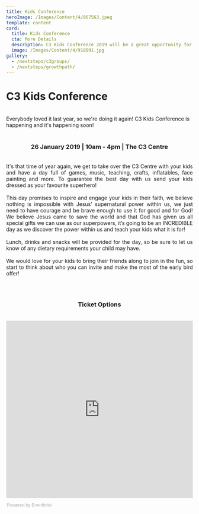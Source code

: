 ```yaml
---
title: Kids Conference
heroImage: /Images/Content/4/867563.jpeg
template: content
card:
  title: Kids Conference
  cta: More Details
  description: C3 Kids Conference 2019 will be a great opportunity for kids from Reception to Year 6 to reach new heights of faith and worship!
  image: /Images/Content/4/918591.jpg
gallery:
  - /nextsteps/c3groups/
  - /nextsteps/growthpath/
---
```


<h1>
C3 Kids Conference</h1>
<br />
Everybody loved it last year, so&nbsp;we&#39;re doing it again!&nbsp;C3 Kids Conference is happening and it&#39;s happening soon!<br />
&nbsp;
<h3 style="text-align: center;">
26 January 2019 | 10am - 4pm | The C3 Centre</h3>

<div style="text-align: justify;">
<br />
It&#39;s that time of year again, we get to take over the C3 Centre with your kids and have a day full of games, music, teaching, crafts, inflatables, face painting and more. To guarantee the best day with us send your kids dressed as your&nbsp;favourite&nbsp;superhero!<br />
<br />
This day promises to inspire and engage your kids in their faith, we believe nothing is impossible with Jesus&rsquo; supernatural power within us, we just need to have&nbsp;courage&nbsp;and be brave enough to use it for good and for God! We believe Jesus came to save the world and that God has given us all special gifts we can use as our superpowers, it&rsquo;s going to be an INCREDIBLE day as we discover the power within us and teach your kids what it is for!<br />
<br />
Lunch, drinks&nbsp;and&nbsp;snacks will be provided for the day, so be sure to let us know of any dietary requirements your child may have.<br />
&nbsp;</div>

<div style="text-align: justify;">
We would love for your kids to bring their friends along to join in the fun, so start to think about who you can invite and make the most of the early bird offer!</div>

<h3 style="text-align: justify;">
&nbsp;</h3>

<h3 style="text-align: center;">
Ticket Options</h3>
&nbsp;

<div style="width:100%; text-align:left;">
<iframe allowtransparency="true" frameborder="0" height="478" hspace="0" marginheight="5" marginwidth="5" scrolling="auto" src="https://eventbrite.co.uk/tickets-external?eid=51815084312&amp;ref=etckt" vspace="0" width="100%"></iframe>

<div style="font-family:Helvetica, Arial; font-size:12px; padding:10px 0 5px; margin:2px; width:100%; text-align:left;">
<a class="powered-by-eb" href="https://www.eventbrite.co.uk/" style="color: #ADB0B6; text-decoration: none;" target="_blank">Powered by Eventbrite</a></div>
</div>
